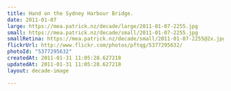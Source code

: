 ```yaml
---
title: Hand on the Sydney Harbour Bridge.
date: 2011-01-07
large: https://mea.patrick.nz/decade/large/2011-01-07-2255.jpg
small: https://mea.patrick.nz/decade/small/2011-01-07-2255.jpg
smallRetina: https://mea.patrick.nz/decade/small/2011-01-07-2255@2x.jpg
flickrUrl: http://www.flickr.com/photos/pftqg/5377295632/
photoId: "5377295632"
createdAt: 2011-01-31 11:05:28.627218
updatedAt: 2011-01-31 11:05:28.627218
layout: decade-image

---
```


